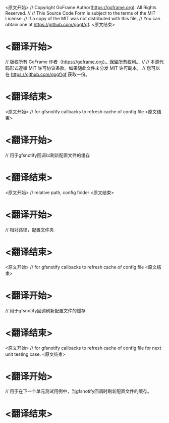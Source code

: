 
<原文开始>
// Copyright GoFrame Author(https://goframe.org). All Rights Reserved.
//
// This Source Code Form is subject to the terms of the MIT License.
// If a copy of the MIT was not distributed with this file,
// You can obtain one at https://github.com/gogf/gf.
<原文结束>

# <翻译开始>
// 版权所有 GoFrame 作者（https://goframe.org）。保留所有权利。
//
// 本源代码形式遵循 MIT 许可协议条款。如果随此文件未分发 MIT 许可副本，
// 您可以在 https://github.com/gogf/gf 获取一份。
# <翻译结束>


<原文开始>
// for gfsnotify callbacks to refresh cache of config file
<原文结束>

# <翻译开始>
// 用于gfsnotify回调以刷新配置文件的缓存
# <翻译结束>


<原文开始>
// relative path, config folder
<原文结束>

# <翻译开始>
// 相对路径，配置文件夹
# <翻译结束>


<原文开始>
// for gfsnotify callbacks to refresh cache of config file
<原文结束>

# <翻译开始>
// 用于gfsnotify回调刷新配置文件的缓存
# <翻译结束>


<原文开始>
// for gfsnotify callbacks to refresh cache of config file for next unit testing case.
<原文结束>

# <翻译开始>
// 用于在下一个单元测试用例中，当gfsnotify回调时刷新配置文件的缓存。
# <翻译结束>

